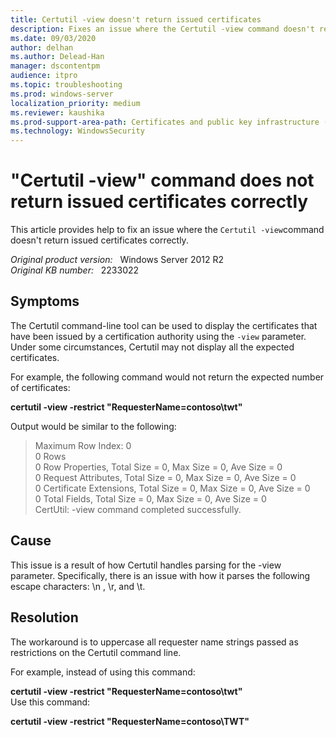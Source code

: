 ```yaml
---
title: Certutil -view doesn't return issued certificates
description: Fixes an issue where the Certutil -view command doesn't return issued certificates correctly.
ms.date: 09/03/2020
author: delhan
ms.author: Delead-Han
manager: dscontentpm
audience: itpro
ms.topic: troubleshooting
ms.prod: windows-server
localization_priority: medium
ms.reviewer: kaushika
ms.prod-support-area-path: Certificates and public key infrastructure (PKI)
ms.technology: WindowsSecurity
---
```

# "Certutil -view" command does not return issued certificates correctly

This article provides help to fix an issue where the `Certutil -view`command doesn't return issued certificates correctly.

_Original product version:_ &nbsp; Windows Server 2012 R2  
_Original KB number:_ &nbsp; 2233022

## Symptoms

The Certutil command-line tool can be used to display the certificates that have been issued by a certification authority using the `-view` parameter. Under some circumstances, Certutil may not display all the expected certificates. 

For example, the following command would not return the expected number of certificates:

**certutil -view -restrict "RequesterName=contoso\twt"**  

Output would be similar to the following:

> Maximum Row Index: 0  
0 Rows  
0 Row Properties, Total Size = 0, Max Size = 0, Ave Size = 0  
0 Request Attributes, Total Size = 0, Max Size = 0, Ave Size = 0  
0 Certificate Extensions, Total Size = 0, Max Size = 0, Ave Size = 0  
0 Total Fields, Total Size = 0, Max Size = 0, Ave Size = 0  
CertUtil: -view command completed successfully.

## Cause

This issue is a result of how Certutil handles parsing for the -view parameter. Specifically, there is an issue with how it parses the following escape characters: \n , \r, and \t.

## Resolution

The workaround is to uppercase all requester name strings passed as restrictions on the Certutil command line.

For example, instead of using this command:

**certutil -view -restrict "RequesterName=contoso\twt"**  
Use this command:

**certutil -view -restrict "RequesterName=contoso\TWT"**
